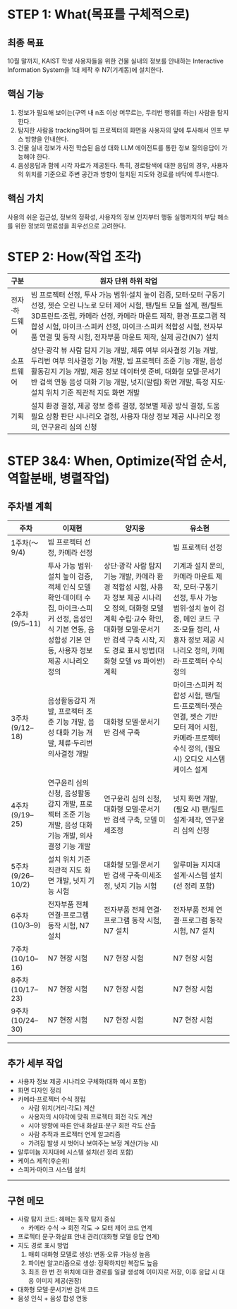 # STEP 1: What(목표를 구체적으로)

## 최종 목표

10월 말까지, KAIST 학생 사용자들을 위한 건물 실내의 정보를 안내하는 Interactive Information System을 1대 제작 후 N7(기계동)에 설치한다.

## 핵심 기능

1. 정보가 필요해 보이는(구역 내 n초 이상 머무르는, 두리번 행위를 하는) 사람을 탐지한다.
2. 탐지한 사람을 tracking하며 빔 프로젝터의 화면을 사용자의 앞에 투사해서 인포 부스 방향을 안내한다.
3. 건물 실내 정보가 사전 학습된 음성 대화 LLM 에이전트를 통한 정보 질의응답이 가능해야 한다.
4. 음성응답과 함께 시각 자료가 제공된다. 특히, 경로탐색에 대한 응답의 경우, 사용자의 위치를 기준으로 주변 공간과 방향이 일치된 지도와 경로를 바닥에 투사한다.

## 핵심 가치

사용의 쉬운 접근성, 정보의 정확성, 사용자의 정보 인지부터 행동 실행까지의 부담 해소를 위한 정보의 명료성을 최우선으로 고려한다.

# STEP 2: How(작업 조각)

| 구분 | 원자 단위 하위 작업 |
| --- | --- |
| 전자·하드웨어 | 빔 프로젝터 선정, 투사 가능 범위·설치 높이 검증, 모터·모터 구동기 선정, 젯슨 오린 나노로 모터 제어 시험, 팬/틸트 모듈 설계, 팬/틸트 3D프린트·조립, 카메라 선정, 카메라 마운트 제작, 환경·프로그램 적합성 시험, 마이크·스피커 선정, 마이크·스피커 적합성 시험, 전자부품 연결 및 동작 시험, 전자부품 마운트 제작, 실제 공간(N7) 설치 |
| 소프트웨어 | 상단·광각 뷰 사람 탐지 기능 개발, 체류 여부 의사결정 기능 개발, 두리번 여부 의사결정 기능 개발, 빔 프로젝터 조준 기능 개발, 음성활동감지 기능 개발, 제공 정보 데이터셋 준비, 대화형 모델·문서기반 검색 연동 음성 대화 기능 개발, 넛지(알림) 화면 개발, 특정 지도·설치 위치 기준 직관적 지도 화면 개발 |
| 기획 | 설치 환경 결정, 제공 정보 종류 결정, 정보별 제공 방식 결정, 도움 필요 상황 판단 시나리오 결정, 사용자 대상 정보 제공 시나리오 정의, 연구윤리 심의 신청 |


# STEP 3&4: When, Optimize(작업 순서, 역할분배, 병렬작업)

## 주차별 계획

| 주차 | 이재현 | 양지웅 | 유소현 |
| --- | --- | --- | --- |
| 1주차(〜9/4) | 빔 프로젝터 선정, 카메라 선정 |  | 빔 프로젝터 선정 |
| 2주차(9/5–11) | 투사 가능 범위·설치 높이 검증, 객체 인식 모델 확인·데이터 수집, 마이크·스피커 선정, 음성인식 기본 연동, 음성합성 기본 연동, 사용자 정보 제공 시나리오 정의 | 상단·광각 사람 탐지 기능 개발, 카메라 환경 적합성 시험, 사용자 정보 제공 시나리오 정의, 대화형 모델 계획 수립·교수 확인, 대화형 모델·문서기반 검색 구축 시작, 지도 경로 표시 방법(대화형 모델 vs 파이썬) 계획 | 기계과 설치 문의, 카메라 마운트 제작, 모터·구동기 선정, 투사 가능 범위·설치 높이 검증, 메인 코드 구조·모듈 정리, 사용자 정보 제공 시나리오 정의, 카메라·프로젝터 수식 정의 |
| 3주차(9/12–18) | 음성활동감지 개발, 프로젝터 조준 기능 개발, 음성 대화 기능 개발, 체류·두리번 의사결정 개발 | 대화형 모델·문서기반 검색 구축 | 마이크·스피커 적합성 시험, 팬/틸트·프로젝터·젯슨 연결, 젯슨 기반 모터 제어 시험, 카메라·프로젝터 수식 정의, (필요 시) 오디오 시스템 케이스 설계 |
| 4주차(9/19–25) | 연구윤리 심의 신청, 음성활동감지 개발, 프로젝터 조준 기능 개발, 음성 대화 기능 개발, 의사결정 기능 개발 | 연구윤리 심의 신청, 대화형 모델·문서기반 검색 구축, 모델 미세조정 | 넛지 화면 개발, (필요 시) 팬/틸트 설계·제작, 연구윤리 심의 신청 |
| 5주차(9/26–10/2) | 설치 위치 기준 직관적 지도 화면 개발, 넛지 기능 시험 | 대화형 모델·문서기반 검색 구축·미세조정, 넛지 기능 시험 | 알루미늄 지지대 설계·시스템 설치(선 정리 포함) |
| 6주차(10/3–9) | 전자부품 전체 연결·프로그램 동작 시험, N7 설치 | 전자부품 전체 연결·프로그램 동작 시험, N7 설치 | 전자부품 전체 연결·프로그램 동작 시험, N7 설치 |
| 7주차(10/10–16) | N7 현장 시험 | N7 현장 시험 | N7 현장 시험 |
| 8주차(10/17–23) | N7 현장 시험 | N7 현장 시험 | N7 현장 시험 |
| 9주차(10/24–30) | N7 현장 시험 | N7 현장 시험 | N7 현장 시험 |

---

## 추가 세부 작업
- 사용자 정보 제공 시나리오 구체화(대화 예시 포함)
- 화면 디자인 정리
- 카메라·프로젝터 수식 정립  
  - 사람 위치(거리·각도) 계산  
  - 사용자의 시야각에 맞춰 프로젝터 회전 각도 계산  
  - 시야 방향에 따른 안내 화살표·문구 회전 각도 산출  
  - 사람 추적과 프로젝터 연계 알고리즘  
  - 가려짐 발생 시 벗어나 보여주는 보정 계산(가능 시)
- 알루미늄 지지대에 시스템 설치(선 정리 포함)
- 케이스 제작(후순위)
- 스피커·마이크 시스템 설치

---

## 구현 메모
- 사람 탐지 코드: 헤매는 동작 탐지 중심
  - 카메라 수식 → 회전 각도 → 모터 제어 코드 연계
- 프로젝터 문구·화살표 안내 관리(대화형 모델 응답 연계)
- 지도 경로 표시 방법  
  1) 매회 대화형 모델로 생성: 변동·오류 가능성 높음  
  2) 파이썬 알고리즘으로 생성: 정확하지만 복잡도 높음  
  3) 최초 한 번 전 위치에 대한 경로를 일괄 생성해 이미지로 저장, 이후 응답 시 대응 이미지 제공(권장)
- 대화형 모델·문서기반 검색 코드
- 음성 인식 + 음성 합성 연동